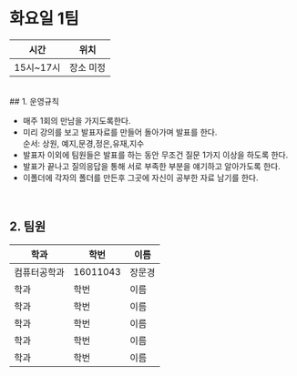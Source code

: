 # 화요일 1팀

| 시간 | 위치 |
|----------|------|
| 15시~17시 | 장소 미정 | 

<br>
## 1. 운영규칙 

 - 매주 1회의 만남을 가지도록한다.<br>
 - 미리 강의를 보고 발표자료를 만들어 돌아가며 발표를 한다. <br>
    순서: 상원, 예지,문경,정은,유재,지수 <br>
 - 발표자 이외에 팀원들은 발표를 하는 동안 무조건 질문 1가지 이상을 하도록 한다.  
 - 발표가 끝나고 질의응답을 통해 서로 부족한 부분을 얘기하고 알아가도록 한다. 
 - 이폴더에 각자의 폴더를 만든후 그곳에 자신이 공부한 자료 남기를 한다.  
 
 
 <br>
 

## 2. 팀원
| 학과 | 학번 | 이름 |
| ---- | ---- | ---- |
| 컴퓨터공학과     |  16011043    |  장문경   |
| 학과   |  학번 |     이름 |
|   학과  |   학번 |   이름 |
| 학과 |        학번| 이름 |
| 학과 |        학번|  이름 |
| 학과 |        학번|  이름 |

